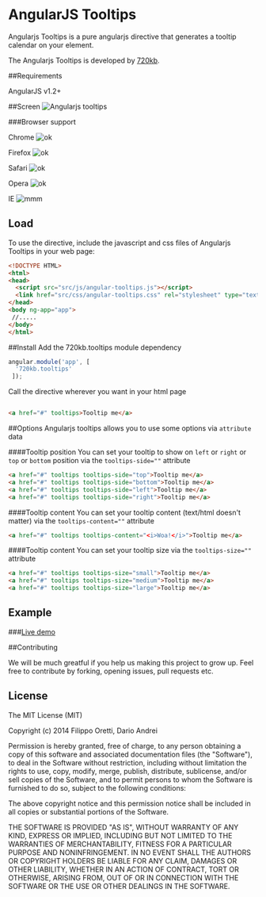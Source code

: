 AngularJS Tooltips
==================


Angularjs Tooltips is a pure angularjs directive that generates a tooltip calendar on your element.


The Angularjs Tooltips is developed by [720kb](http://720kb.net).

##Requirements


AngularJS v1.2+

##Screen
![Angularjs tooltips](http://i.imgur.com/44ut0ET.png)

###Browser support


Chrome  ![ok](http://i.imgur.com/CK8qxk1.png)

Firefox ![ok](http://i.imgur.com/CK8qxk1.png)

Safari ![ok](http://i.imgur.com/CK8qxk1.png)

Opera ![ok](http://i.imgur.com/CK8qxk1.png)

IE    ![mmm](http://i.imgur.com/iAIwqCL.png)


## Load

To use the directive, include the javascript and css files of Angularjs Tooltips in your web page:

```html
<!DOCTYPE HTML>
<html>
<head>
  <script src="src/js/angular-tooltips.js"></script>
  <link href="src/css/angular-tooltips.css" rel="stylesheet" type="text/css" />
</head>
<body ng-app="app">
 //.....
</body>
</html>
```

##Install
Add the 720kb.tooltips module dependency

```js
angular.module('app', [
  '720kb.tooltips'
 ]);
```


Call the directive wherever you want in your html page

```html

<a href="#" tooltips>Tooltip me</a>

```
##Options
Angularjs tooltips allows you to use some options via `attribute`  data

####Tooltip position
You can set your tooltip to show on `left` or `right` or `top` or `bottom` position
via the `tooltips-side=""` attribute
```html
<a href="#" tooltips tooltips-side="top">Tooltip me</a>
<a href="#" tooltips tooltips-side="bottom">Tooltip me</a>
<a href="#" tooltips tooltips-side="left">Tooltip me</a>
<a href="#" tooltips tooltips-side="right">Tooltip me</a>
```
####Tooltip content
You can set your tooltip content (text/html doesn't matter)
via the `tooltips-content=""` attribute

```html
<a href="#" tooltips tooltips-content="<i>Woa!</i>">Tooltip me</a>
```

####Tooltip content
You can set your tooltip size
via the `tooltips-size=""` attribute

```html
<a href="#" tooltips tooltips-size="small">Tooltip me</a>
<a href="#" tooltips tooltips-size="medium">Tooltip me</a>
<a href="#" tooltips tooltips-size="large">Tooltip me</a>
```

## Example

###[Live demo](https://720kb.github.io/angularjs-tooltips)


##Contributing

We will be much greatful if you help us making this project to grow up. 
Feel free to contribute by forking, opening issues, pull requests etc.

## License

The MIT License (MIT)

Copyright (c) 2014 Filippo Oretti, Dario Andrei

Permission is hereby granted, free of charge, to any person obtaining a copy of this software and associated documentation files (the "Software"), to deal in the Software without restriction, including without limitation the rights to use, copy, modify, merge, publish, distribute, sublicense, and/or sell copies of the Software, and to permit persons to whom the Software is furnished to do so, subject to the following conditions:

The above copyright notice and this permission notice shall be included in all copies or substantial portions of the Software.

THE SOFTWARE IS PROVIDED "AS IS", WITHOUT WARRANTY OF ANY KIND, EXPRESS OR IMPLIED, INCLUDING BUT NOT LIMITED TO THE WARRANTIES OF MERCHANTABILITY, FITNESS FOR A PARTICULAR PURPOSE AND NONINFRINGEMENT. IN NO EVENT SHALL THE AUTHORS OR COPYRIGHT HOLDERS BE LIABLE FOR ANY CLAIM, DAMAGES OR OTHER LIABILITY, WHETHER IN AN ACTION OF CONTRACT, TORT OR OTHERWISE, ARISING FROM, OUT OF OR IN CONNECTION WITH THE SOFTWARE OR THE USE OR OTHER DEALINGS IN THE SOFTWARE.